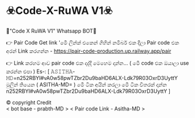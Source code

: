 # ☣️Code-X-RuWA V1☣️

💠"Code X RuWA V1" Whatsapp BOT💠

👉 Pair Code Get link 'මෙී ලින්ක් එකෙන් ගිහින් නමිබර් එක දීලා Pair code එක අරන් Link කරගන්න - https://pair-code-production.up.railway.app/pair

👉 Link කරහම ආව pair code එක දාද්දි මෙහෙම දාන්න...
( මෙී code එක ඔයාලා use කරන්න එපා )
Es-: [ 𝙰𝚂𝙸𝚃𝙷𝙰-𝙼𝙳=n252RBYI#vA0w58pwTZbr2Du9baHD6ALX-Ldk79R03OxrD3UyttY මුලින් තියෙන ( ASITHA-MD= ) මෙී ටික අයින් කරලා මෙී ටික විතරක් දාන්න n252RBYI#vA0w58pwTZbr2Du9baHD6ALX-Ldk79R03OxrD3UyttY ]

©️ copyright Credit  
< bot base - prabth-MD >
< Pair code Link - Asitha-MD >
